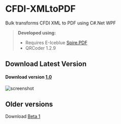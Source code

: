 # CFDI-XMLtoPDF
Bulk transforms CFDI XML to PDF using C#.Net WPF

> **Developed using:**
> - Requires E-Iceblue [Spire.PDF](https://www.e-iceblue.com/Introduce/free-pdf-component.html)
> - QRCoder 1.2.9

Download Latest Version
-----------------------
#### <i class="icon-upload"></i>  Download version [1.0](https://github.com/ragde085/CFDI-XMLtoPDF/raw/master/CFDIXMLtoPDFwpf/Installer/CFDI%20XML%20To%20PDF%20%20-%201.0.zip)
![screenshot](https://github.com/ragde085/CFDI-XMLtoPDF/blob/master/CFDIXMLtoPDFwpf/CFDI%20XMLtoPDF%20UI.png)

Older versions
-----------------------
<i class="icon-upload"></i>  Download [Beta 1](https://github.com/ragde085/CFDI-XMLtoPDF/blob/master/CFDIXMLtoPDFwpf/Installer/CFDI%20XML%20To%20PDF%20-%20Beta%201.zip)
